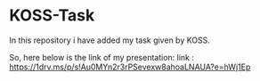 # KOSS-Task
In this repository i have added my task given by KOSS.

So, here below is the link of my presentation:
link : https://1drv.ms/p/s!Au0MYn2r3rPSevexw8ahoaLNAUA?e=hWj1Ep
